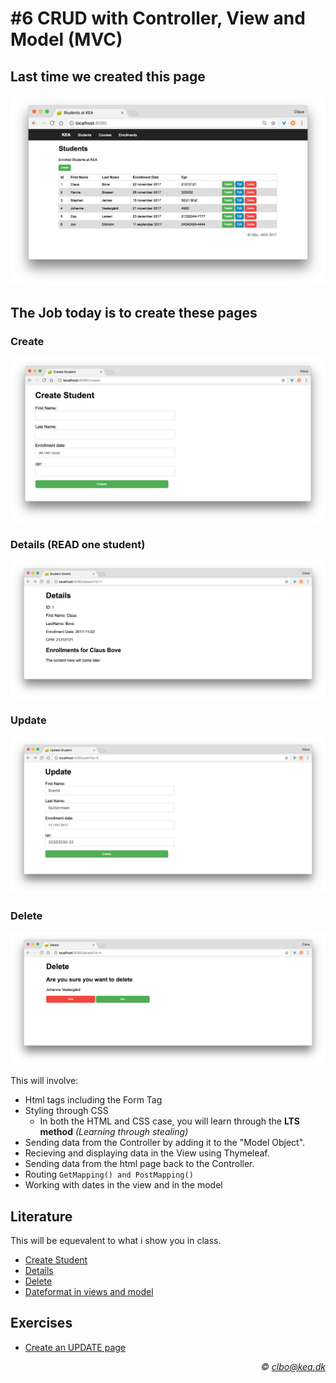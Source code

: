 # #6 CRUD with Controller, View and Model (MVC)

## Last time we created this page

![](./students_index.png)      

## The Job today is to create these pages
### Create  

![](./create.png)     

### Details (READ one student)    

![](./details.png)   

### Update    

![](./update.png)     

### Delete    

![](./delete.png)      


This will involve:

* Html tags including the Form Tag
* Styling through CSS
  * In both the HTML and CSS case, you will learn through the **LTS method** _(Learning through stealing)_ 
* Sending data from the Controller by adding it to the "Model Object".
* Recieving and displaying data in the View using Thymeleaf.
* Sending data from the html page back to the Controller.
* Routing ```` GetMapping() and PostMapping() ````     
* Working with dates in the view and in the model


## Literature
This will be equevalent to what i show you in class.

* [Create Student](https://github.com/StudentsAdministration/06_tutorial_create_student)
* [Details](https://github.com/StudentsAdministration/06_tutorial_details_student)
* [Delete](https://github.com/StudentsAdministration/06_tutorial_delete_student/blob/master/README.md)
* [Dateformat in views and model](https://github.com/StudentsAdministration/06_dateformating)

## Exercises

* [Create an UPDATE page](https://github.com/StudentsAdministration/06_exercise_update_student)


_<div align="right">&copy; clbo@kea.dk</div>_

